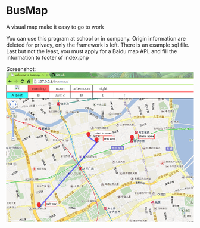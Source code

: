 # BusMap
A visual map make it easy to go to work

You can use this program at school or in company.
Origin information are deleted for privacy, only the framework is left.
There is an example sql file.
Last but not the least, you must apply for a Baidu map API, and fill the information to footer of  index.php

Screenshot:
![](https://github.com/tanhangbo/BusMap/blob/master/screenshot.png)
